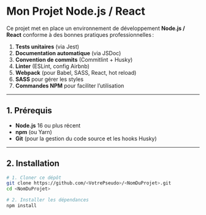 # Mon Projet Node.js / React

Ce projet met en place un environnement de développement **Node.js / React** conforme à des bonnes pratiques professionnelles :

1. **Tests unitaires** (via Jest)  
2. **Documentation automatique** (via JSDoc)  
3. **Convention de commits** (Commitlint + Husky)  
4. **Linter** (ESLint, config Airbnb)  
5. **Webpack** (pour Babel, SASS, React, hot reload)  
6. **SASS** pour gérer les styles  
7. **Commandes NPM** pour faciliter l’utilisation

---

## 1. Prérequis

- **Node.js** 16 ou plus récent  
- **npm** (ou Yarn)  
- **Git** (pour la gestion du code source et les hooks Husky)

---

## 2. Installation

```bash
# 1. Cloner ce dépôt
git clone https://github.com/<VotrePseudo>/<NomDuProjet>.git
cd <NomDuProjet>

# 2. Installer les dépendances
npm install
